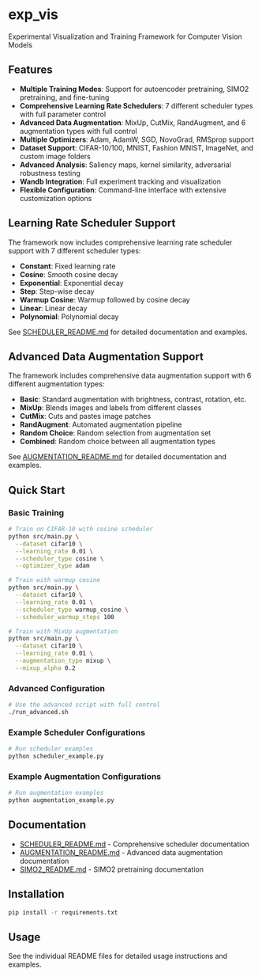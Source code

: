 # exp_vis

Experimental Visualization and Training Framework for Computer Vision Models

## Features

- **Multiple Training Modes**: Support for autoencoder pretraining, SIMO2 pretraining, and fine-tuning
- **Comprehensive Learning Rate Schedulers**: 7 different scheduler types with full parameter control
- **Advanced Data Augmentation**: MixUp, CutMix, RandAugment, and 6 augmentation types with full control
- **Multiple Optimizers**: Adam, AdamW, SGD, NovoGrad, RMSprop support
- **Dataset Support**: CIFAR-10/100, MNIST, Fashion MNIST, ImageNet, and custom image folders
- **Advanced Analysis**: Saliency maps, kernel similarity, adversarial robustness testing
- **Wandb Integration**: Full experiment tracking and visualization
- **Flexible Configuration**: Command-line interface with extensive customization options

## Learning Rate Scheduler Support

The framework now includes comprehensive learning rate scheduler support with 7 different scheduler types:

- **Constant**: Fixed learning rate
- **Cosine**: Smooth cosine decay
- **Exponential**: Exponential decay
- **Step**: Step-wise decay
- **Warmup Cosine**: Warmup followed by cosine decay
- **Linear**: Linear decay
- **Polynomial**: Polynomial decay

See [SCHEDULER_README.md](SCHEDULER_README.md) for detailed documentation and examples.

## Advanced Data Augmentation Support

The framework includes comprehensive data augmentation support with 6 different augmentation types:

- **Basic**: Standard augmentation with brightness, contrast, rotation, etc.
- **MixUp**: Blends images and labels from different classes
- **CutMix**: Cuts and pastes image patches
- **RandAugment**: Automated augmentation pipeline
- **Random Choice**: Random selection from augmentation set
- **Combined**: Random choice between all augmentation types

See [AUGMENTATION_README.md](AUGMENTATION_README.md) for detailed documentation and examples.

## Quick Start

### Basic Training

```bash
# Train on CIFAR-10 with cosine scheduler
python src/main.py \
  --dataset cifar10 \
  --learning_rate 0.01 \
  --scheduler_type cosine \
  --optimizer_type adam

# Train with warmup cosine
python src/main.py \
  --dataset cifar10 \
  --learning_rate 0.01 \
  --scheduler_type warmup_cosine \
  --scheduler_warmup_steps 100

# Train with MixUp augmentation
python src/main.py \
  --dataset cifar10 \
  --learning_rate 0.01 \
  --augmentation_type mixup \
  --mixup_alpha 0.2
```

### Advanced Configuration

```bash
# Use the advanced script with full control
./run_advanced.sh
```

### Example Scheduler Configurations

```bash
# Run scheduler examples
python scheduler_example.py
```

### Example Augmentation Configurations

```bash
# Run augmentation examples
python augmentation_example.py
```

## Documentation

- [SCHEDULER_README.md](SCHEDULER_README.md) - Comprehensive scheduler documentation
- [AUGMENTATION_README.md](AUGMENTATION_README.md) - Advanced data augmentation documentation
- [SIMO2_README.md](SIMO2_README.md) - SIMO2 pretraining documentation

## Installation

```bash
pip install -r requirements.txt
```

## Usage

See the individual README files for detailed usage instructions and examples.